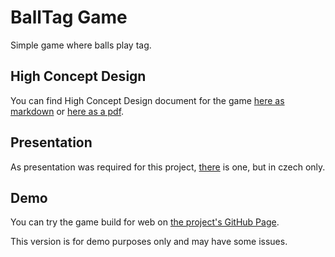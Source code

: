 # BallTag Game

Simple game where balls play tag.

## High Concept Design

You can find High Concept Design document for the game [here as markdown](./HCD.md) or [here as a pdf](./BallTag_Game_HCD.pdf).

## Presentation

As presentation was required for this project, [there](./Prezentace.pdf) is one, but in czech only.

## Demo

You can try the game build for web on [the project's GitHub Page](https://jirivalasek.github.io/BallTagGame/).

This version is for demo purposes only and may have some issues.
